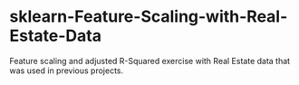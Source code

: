 # sklearn-Feature-Scaling-with-Real-Estate-Data
Feature scaling and adjusted R-Squared exercise with Real Estate data that was used in previous projects.
